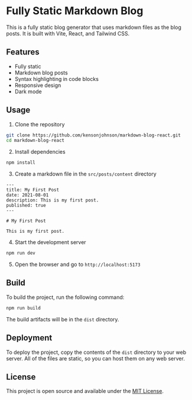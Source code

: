 # Fully Static Markdown Blog

This is a fully static blog generator that uses markdown files as the blog posts.
It is built with Vite, React, and Tailwind CSS.

## Features

- Fully static
- Markdown blog posts
- Syntax highlighting in code blocks
- Responsive design
- Dark mode

## Usage

1. Clone the repository

```bash
git clone https://github.com/kensonjohnson/markdown-blog-react.git
cd markdown-blog-react
```

2. Install dependencies

```bash
npm install
```

3. Create a markdown file in the `src/posts/content` directory

```plaintext
---
title: My First Post
date: 2021-08-01
description: This is my first post.
published: true
---

# My First Post

This is my first post.
```

4. Start the development server

```bash
npm run dev
```

5. Open the browser and go to `http://localhost:5173`

## Build

To build the project, run the following command:

```bash
npm run build
```

The build artifacts will be in the `dist` directory.

## Deployment

To deploy the project, copy the contents of the `dist` directory to your web server.
All of the files are static, so you can host them on any web server.

## License

This project is open source and available under the [MIT License](LICENSE).
